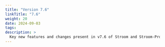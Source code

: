 ```yaml
---
title: "Version 7.6"
linkTitle: "7.6"
weight: 20
date: 2024-09-03
tags: 
description: >
  Key new features and changes present in v7.6 of Stroom and Stroom-Proxy.
---
```


